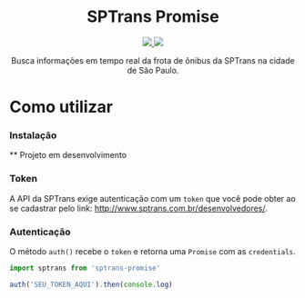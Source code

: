 <h1 align="center">SPTrans Promise</h1>

<p align="center">
  <a href="https://travis-ci.org/thiagommedeiros/sptrans-promise">
    <img src="https://travis-ci.org/thiagommedeiros/sptrans-promise.svg?branch=master">
  </a>
  <a href="https://github.com/thiagommedeiros/sptrans-promise/blob/master/LICENSE">
    <img src="https://img.shields.io/github/license/mashape/apistatus.svg">
  </a>
</p>

<p align="center">
  Busca informações em tempo real da frota de ônibus da SPTrans na cidade de São Paulo.
</p>

# Como utilizar


### Instalação

** Projeto em desenvolvimento

### Token

A API da SPTrans exige autenticação com um `token` que você pode obter ao  se cadastrar pelo link: http://www.sptrans.com.br/desenvolvedores/.

### Autenticação
O método `auth()` recebe o `token` e retorna uma `Promise` com as `credentials`.

``` js
import sptrans from 'sptrans-promise'

auth('SEU_TOKEN_AQUI').then(console.log)
```

